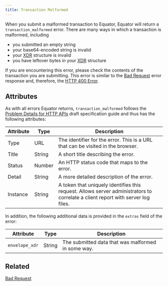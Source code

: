 ```yaml
---
title: Transaction Malformed
---
```


When you submit a malformed transaction to Equator, Equator will return a `transaction_malformed` error. There are many ways in which a transaction is malformed, including
* you submitted an empty string
* your base64-encoded string is invalid
* your [XDR](../../learn/xdr.md) structure is invalid
* you have leftover bytes in your [XDR](../../learn/xdr.md) structure

If you are encountering this error, please check the contents of the transaction you are submitting. This error is similar to the [Bad Request](./bad-request.md) error response and, therefore, the [HTTP 400 Error](https://developer.mozilla.org/en-US/docs/Web/HTTP/Response_codes).

## Attributes

As with all errors Equator returns, `transaction_malformed` follows the [Problem Details for HTTP APIs](https://tools.ietf.org/html/draft-ietf-appsawg-http-problem-00) draft specification guide and thus has the following attributes:

| Attribute | Type   | Description                                                                                                                     |
| --------- | ----   | ------------------------------------------------------------------------------------------------------------------------------- |
| Type      | URL    | The identifier for the error.  This is a URL that can be visited in the browser.                                                |
| Title     | String | A short title describing the error.                                                                                             |
| Status    | Number | An HTTP status code that maps to the error.                                                                                     |
| Detail    | String | A more detailed description of the error.                                                                                       |
| Instance  | String | A token that uniquely identifies this request. Allows server administrators to correlate a client report with server log files. |

In addition, the following additional data is provided in the `extras` field of the error:

| Attribute      | Type   | Description                                        |
|----------------|--------|----------------------------------------------------|
| `envelope_xdr` | String | The submitted data that was malformed in some way. |


## Related

[Bad Request](./bad-request.md)
